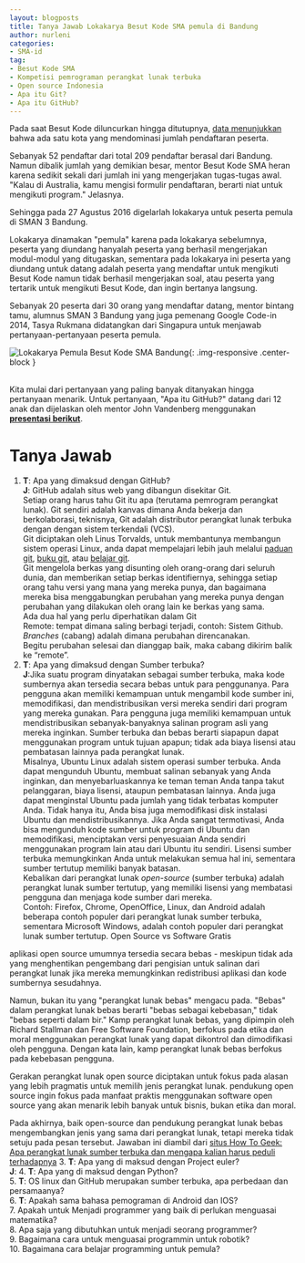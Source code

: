 ```yaml
---
layout: blogposts
title: Tanya Jawab Lokakarya Besut Kode SMA pemula di Bandung 
author: nurleni
categories:
- SMA-id
tag:
- Besut Kode SMA
- Kompetisi pemrograman perangkat lunak terbuka
- Open source Indonesia
- Apa itu Git?
- Apa itu GitHub?
---
```


Pada saat Besut Kode diluncurkan hingga ditutupnya, [data menunjukkan](http://wikimedia-id.github.io/sma-id/2017/01/03/HasilBesutKodeSMA.html) bahwa ada satu kota yang mendominasi jumlah pendaftaran peserta. 

Sebanyak 52 pendaftar dari total 209 pendaftar berasal dari Bandung. Namun dibalik jumlah yang demikian besar, mentor Besut Kode SMA heran karena sedikit sekali dari jumlah ini yang mengerjakan tugas-tugas awal. "Kalau di Australia, kamu mengisi formulir pendaftaran, berarti niat untuk mengikuti program." Jelasnya. 

Sehingga pada 27 Agustus 2016 digelarlah lokakarya untuk peserta pemula di SMAN 3 Bandung. 

Lokakarya dinamakan "pemula" karena pada lokakarya sebelumnya, peserta yang diundang hanyalah peserta yang berhasil mengerjakan modul-modul yang ditugaskan, sementara pada lokakarya ini peserta yang diundang untuk datang adalah peserta yang mendaftar untuk mengikuti Besut Kode namun tidak berhasil mengerjakan soal, atau peserta yang tertarik untuk mengikuti Besut Kode, dan ingin bertanya langsung. 

Sebanyak 20 peserta dari 30 orang yang mendaftar datang, mentor bintang tamu, alumnus SMAN 3 Bandung yang juga pemenang Google Code-in 2014, Tasya Rukmana didatangkan dari Singapura untuk menjawab pertanyaan-pertanyaan peserta pemula. 

![Lokakarya Pemula Besut Kode SMA Bandung](http://wikimedia-id.github.io/besutkode/img/blog/Peserta%20Lokakarya%20pemula%20Besut%20Kode%20SMA%20%20Bandung%202.jpg "Lokakarya Pemula Besut Kode SMA Bandung"){: .img-responsive .center-block } 

<br>Kita mulai dari pertanyaan yang paling banyak ditanyakan hingga pertanyaan menarik. Untuk pertanyaan, "Apa itu GitHub?" datang dari 12 anak dan dijelaskan oleh mentor John Vandenberg menggunakan **[presentasi berikut](http://www.slideshare.net/jayvdb/workshop-2-65341653)**. 

# Tanya Jawab 

1. **T**: Apa yang dimaksud dengan GitHub?<br> **J**: GitHub adalah situs web yang dibangun disekitar Git. <br>Setiap orang harus tahu Git itu apa (terutama pemrogram perangkat lunak). Git sendiri adalah kanvas dimana Anda bekerja dan berkolaborasi, teknisnya, Git adalah distributor perangkat lunak terbuka dengan dengan sistem terkendali (VCS). <br> Git diciptakan oleh Linus Torvalds, untuk membantunya membangun sistem operasi Linux, anda dapat mempelajari lebih jauh melalui [paduan git](https://github.com/GitIndonesia/handbook), [buku git](https://github.com/endymuhardin/buku-git), atau [belajar git](https://github.com/endymuhardin/belajarGit). <br> Git mengelola berkas yang disunting oleh orang-orang dari seluruh dunia, dan memberikan setiap berkas identifiernya, sehingga setiap orang tahu versi yang mana yang mereka punya, dan bagaimana mereka bisa menggabungkan perubahan yang mereka punya dengan perubahan yang dilakukan oleh orang lain ke berkas yang sama. <br> Ada dua hal yang perlu diperhatikan dalam Git<br>Remote: tempat dimana saling berbagi terjadi, contoh: Sistem Github.<br>*Branches* (cabang) adalah dimana perubahan direncanakan. <br>Begitu perubahan selesai dan dianggap baik, maka cabang dikirim balik ke “remote”. 
2. **T**: Apa yang dimaksud dengan Sumber terbuka?<br>**J**:Jika suatu program dinyatakan sebagai sumber terbuka, maka kode sumbernya akan tersedia secara bebas untuk para penggunanya. Para pengguna akan memiliki kemampuan untuk mengambil kode sumber ini, memodifikasi, dan mendistribusikan versi mereka sendiri dari program yang mereka gunakan. Para pengguna juga memiliki kemampuan untuk mendistribusikan sebanyak-banyaknya salinan program asli yang mereka inginkan. Sumber terbuka dan bebas berarti siapapun dapat menggunakan program untuk tujuan apapun; tidak ada biaya lisensi atau pembatasan lainnya pada perangkat lunak.<br>Misalnya, Ubuntu Linux adalah sistem operasi sumber terbuka. Anda dapat mengunduh Ubuntu, membuat salinan sebanyak yang Anda inginkan, dan menyebarluaskannya ke teman teman Anda tanpa takut pelanggaran, biaya lisensi, ataupun pembatasan lainnya. Anda juga dapat menginstal Ubuntu pada jumlah yang tidak terbatas komputer Anda. Tidak hanya itu, Anda bisa juga memodifikasi disk instalasi Ubuntu dan mendistribusikannya. Jika Anda sangat termotivasi, Anda bisa mengunduh kode sumber untuk program di Ubuntu dan memodifikasi, menciptakan versi penyesuaian Anda sendiri menggunakan program lain atau dari Ubuntu itu sendiri. Lisensi sumber terbuka memungkinkan Anda untuk melakukan semua hal ini, sementara sumber tertutup memiliki banyak batasan. <br> Kebalikan dari perangkat lunak *open-source* (sumber terbuka) adalah perangkat lunak sumber tertutup, yang memiliki lisensi yang membatasi pengguna dan menjaga kode sumber dari mereka. <br>Contoh: Firefox, Chrome, OpenOffice, Linux, dan Android adalah beberapa contoh populer dari perangkat lunak sumber terbuka, sementara Microsoft Windows, adalah contoh populer dari perangkat lunak sumber tertutup.
Open Source vs Software Gratis

aplikasi open source umumnya tersedia secara bebas - meskipun tidak ada yang menghentikan pengembang dari pengisian untuk salinan dari perangkat lunak jika mereka memungkinkan redistribusi aplikasi dan kode sumbernya sesudahnya.

Namun, bukan itu yang "perangkat lunak bebas" mengacu pada. "Bebas" dalam perangkat lunak bebas berarti "bebas sebagai kebebasan," tidak "bebas seperti dalam bir." Kamp perangkat lunak bebas, yang dipimpin oleh Richard Stallman dan Free Software Foundation, berfokus pada etika dan moral menggunakan perangkat lunak yang dapat dikontrol dan dimodifikasi oleh pengguna. Dengan kata lain, kamp perangkat lunak bebas berfokus pada kebebasan pengguna.

Gerakan perangkat lunak open source diciptakan untuk fokus pada alasan yang lebih pragmatis untuk memilih jenis perangkat lunak. pendukung open source ingin fokus pada manfaat praktis menggunakan software open source yang akan menarik lebih banyak untuk bisnis, bukan etika dan moral.

Pada akhirnya, baik open-source dan pendukung perangkat lunak bebas mengembangkan jenis yang sama dari perangkat lunak, tetapi mereka tidak setuju pada pesan tersebut. Jawaban ini diambil dari [situs How To Geek: Apa perangkat lunak sumber terbuka dan mengapa kalian harus peduli terhadapnya](http://www.howtogeek.com/129967/htg-explains-what-is-open-source-software-and-why-you-should-care/)
3. **T**: Apa yang di maksud dengan Project euler?<br>**J**: 
4. **T**: Apa yang di maksud dengan Python?<br>
5. **T**: OS linux dan GitHub merupakan sumber terbuka, apa perbedaan dan persamaanya?<br>
6. **T**: Apakah sama bahasa pemograman di Android dan IOS? <br>
7. Apakah untuk Menjadi programmer yang baik di perlukan menguasai matematika?<br> 
8. Apa saja yang dibutuhkan untuk menjadi seorang programmer?<br>
9. Bagaimana cara untuk menguasai programmin untuk robotik?<br>
10. Bagaimana cara belajar programming untuk pemula?<br>
